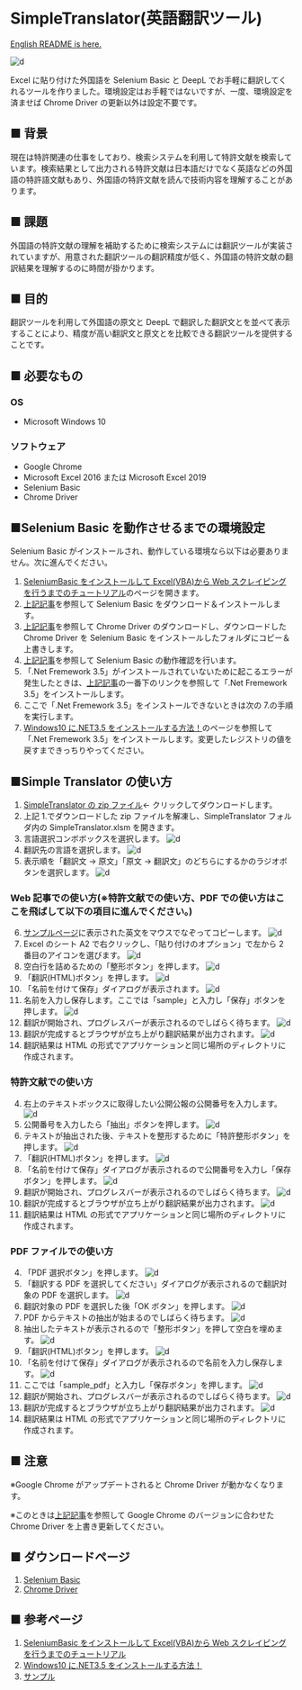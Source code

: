 # SimpleTranslator(英語翻訳ツール)

[English README is here.][f]

![d](img/jobs01.gif)

Excel に貼り付けた外国語を Selenium Basic と DeepL でお手軽に翻訳してくれるツールを作りました。環境設定はお手軽ではないですが、一度、環境設定を済ませば Chrome Driver の更新以外は設定不要です。

## ■ 背景

現在は特許関連の仕事をしており、検索システムを利用して特許文献を検索しています。検索結果として出力される特許文献は日本語だけでなく英語などの外国語の特許語文献もあり、外国語の特許文献を読んで技術内容を理解することがあります。

## ■ 課題

外国語の特許文献の理解を補助するために検索システムには翻訳ツールが実装されていますが、用意された翻訳ツールの翻訳精度が低く、外国語の特許文献の翻訳結果を理解するのに時間が掛かります。

## ■ 目的

翻訳ツールを利用して外国語の原文と DeepL で翻訳した翻訳文とを並べて表示することにより、精度が高い翻訳文と原文とを比較できる翻訳ツールを提供することです。

## ■ 必要なもの

### OS

- Microsoft Windows 10

### ソフトウェア

- Google Chrome
- Microsoft Excel 2016 または Microsoft Excel 2019
- Selenium Basic
- Chrome Driver

## ■Selenium Basic を動作させるまでの環境設定

Selenium Basic がインストールされ、動作している環境なら以下は必要ありません。次に進んでください。

1. [SeleniumBasic をインストールして Excel(VBA)から Web スクレイピングを行うまでのチュートリアル][a]のページを開きます。
2. [上記記事][a]を参照して Selenium Basic をダウンロード＆インストールします。
3. [上記記事][a]を参照して Chrome Driver のダウンロードし、ダウンロードした Chrome Driver を Selenium Basic をインストールしたフォルダにコピー＆上書きします。
4. [上記記事][a]を参照して Selenium Basic の動作確認を行います。
5. 「.Net Fremework 3.5」がインストールされていないために起こるエラーが発生したときは、[上記記事][a]の一番下のリンクを参照して「.Net Fremework 3.5」をインストールします。
6. ここで「.Net Fremework 3.5」をインストールできないときは次の 7.の手順を実行します。
7. [Windows10 に.NET3.5 をインストールする方法！][b]のページを参照して「.Net Fremework 3.5」をインストールします。変更したレジストリの値を戻すまできっちりやってください。

## ■Simple Translator の使い方

1. [SimpleTranslator の zip ファイル][e]← クリックしてダウンロードします。
2. 上記 1.でダウンロードした zip ファイルを解凍し、SimpleTranslator フォルダ内の SimpleTranslator.xlsm を開きます。
3. 言語選択コンボボックスを選択します。
   ![d](img/ja_normal_img001.png)
4. 翻訳先の言語を選択します。
   ![d](img/ja_normal_img002.png)
5. 表示順を「翻訳文 → 原文」「原文 → 翻訳文」のどちらにするかのラジオボタンを選択します。
   ![d](img/ja_normal_img003.png)

### Web 記事での使い方(※特許文献での使い方、PDF での使い方はここを飛ばして以下の項目に進んでください。)

6. [サンプルページ][c]に表示された英文をマウスでなぞってコピーします。
   ![d](img/ja_normal_img004.png)
7. Excel のシート A2 で右クリックし、「貼り付けのオプション」で左から 2 番目のアイコンを選びます。
   ![d](img/ja_normal_img005.png)
8. 空白行を詰めるための「整形ボタン」を押します。
   ![d](img/ja_normal_img006.png)
9. 「翻訳(HTML)ボタン」を押します。
   ![d](img/ja_normal_img007.png)
10. 「名前を付けて保存」ダイアログが表示されます。
    ![d](img/ja_normal_img008.png)
11. 名前を入力し保存します。ここでは「sample」と入力し「保存」ボタンを押します。
    ![d](img/ja_normal_img009.png)
12. 翻訳が開始され、プログレスバーが表示されるのでしばらく待ちます。
    ![d](img/ja_normal_img010.png)
13. 翻訳が完成するとブラウザが立ち上がり翻訳結果が出力されます。
    ![d](img/ja_normal_img011.png)
14. 翻訳結果は HTML の形式でアプリケーションと同じ場所のディレクトリに作成されます。

### 特許文献での使い方

4. 右上のテキストボックスに取得したい公開公報の公開番号を入力します。
   ![d](img/patent_img001.png)
5. 公開番号を入力したら「抽出」ボタンを押します。
   ![d](img/patent_img002.png)
6. テキストが抽出された後、テキストを整形するために「特許整形ボタン」を押します。
   ![d](img/patent_img003.png)
7. 「翻訳(HTML)ボタン」を押します。
   ![d](img/patent_img004.png)
8. 「名前を付けて保存」ダイアログが表示されるので公開番号を入力し「保存ボタン」を押します。
   ![d](img/patent_img005.png)
9. 翻訳が開始され、プログレスバーが表示されるのでしばらく待ちます。
   ![d](img/patent_img006.png)
10. 翻訳が完成するとブラウザが立ち上がり翻訳結果が出力されます。
    ![d](img/patent_img007.png)
11. 翻訳結果は HTML の形式でアプリケーションと同じ場所のディレクトリに作成されます。

### PDF ファイルでの使い方

4. 「PDF 選択ボタン」を押します。
   ![d](img/pdf_img001.png)
5. 「翻訳する PDF を選択してください」ダイアログが表示されるので翻訳対象の PDF を選択します。
   ![d](img/pdf_img002.png)
6. 翻訳対象の PDF を選択した後「OK ボタン」を押します。
   ![d](img/pdf_img003.png)
7. PDF からテキストの抽出が始まるのでしばらく待ちます。
   ![d](img/pdf_img004.png)
8. 抽出したテキストが表示されるので「整形ボタン」を押して空白を埋めます。
   ![d](img/pdf_img005.png)
9. 「翻訳(HTML)ボタン」を押します。
   ![d](img/pdf_img006.png)
10. 「名前を付けて保存」ダイアログが表示されるので名前を入力し保存します。
    ![d](img/pdf_img007.png)
11. ここでは「sample_pdf」と入力し「保存ボタン」を押します。
    ![d](img/pdf_img008.png)
12. 翻訳が開始され、プログレスバーが表示されるのでしばらく待ちます。
    ![d](img/pdf_img009.png)
13. 翻訳が完成するとブラウザが立ち上がり翻訳結果が出力されます。
    ![d](img/pdf_img010.png)
14. 翻訳結果は HTML の形式でアプリケーションと同じ場所のディレクトリに作成されます。

## ■ 注意

※Google Chrome がアップデートされると Chrome Driver が動かなくなります。

※このときは[上記記事][a]を参照して Google Chrome のバージョンに合わせた Chrome Driver を上書き更新してください。

## ■ ダウンロードページ

1. [Selenium Basic](https://florentbr.github.io/SeleniumBasic/)
2. [Chrome Driver](https://chromedriver.chromium.org/downloads)

## ■ 参考ページ

1. [SeleniumBasic をインストールして Excel(VBA)から Web スクレイピングを行うまでのチュートリアル][a]
2. [Windows10 に.NET3.5 をインストールする方法！][b]
3. [サンプル][c]

[a]: https://lil.la/archives/3436
[b]: https://bgt-48.blogspot.com/2019/04/windows10net35.html
[c]: https://www3.nhk.or.jp/nhkworld/en/news/backstories/1622/
[e]: https://github.com/masatofujiki/SimpleTranslator/archive/refs/tags/v1.0.9.zip
[f]: https://github.com/masatofujiki/SimpleTranslator/blob/main/README.md
